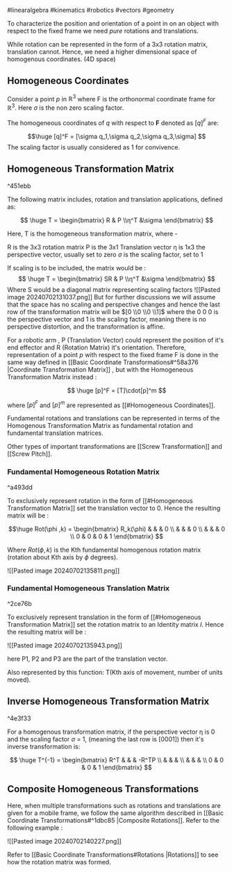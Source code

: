 #linearalgebra #kinematics #robotics #vectors #geometry 

To characterize the position and orientation of a point in on an object with respect to the fixed frame we need *pure* rotations and translations. 

While rotation can be represented in the form of a 3x3 rotation matrix, translation cannot. Hence, we need a higher dimensional space of homogenous coordinates. (4D space)

## Homogeneous Coordinates

Consider a point *p* in $\mathbb{R}^3$ where F is the orthonormal coordinate frame for $\mathbb{R}^3$. Here $\sigma$ is the non zero scaling factor.  

The homogeneous coordinates of *q* with respect to **F** denoted as $[q]^F$ are:


$$\huge
[q]^F = [\sigma q_1,\sigma q_2,\sigma q_3,\sigma]
$$ 
 The scaling factor is usually considered as 1 for convivence. 

## Homogeneous Transformation Matrix

^451ebb

The following matrix includes, rotation and translation applications, defined as: 

$$ \huge
T = \begin{bmatrix} R & P \\η^T &\sigma \end{bmatrix}
$$



Here, T is the homogeneous transformation matrix, where - 

R is the 3x3 rotation matrix
P is the 3x1 Translation vector
η is 1x3 the perspective vector, usually set to zero
$\sigma$ is the scaling factor, set to 1 

If scaling is to be included, the matrix would be : 
$$ \huge
T = \begin{bmatrix} SR & P \\η^T &\sigma \end{bmatrix}
$$ 
Where S would be a diagonal matrix representing scaling factors 
![[Pasted image 20240702131037.png]] 
But for further discussions we will assume that the space has no scaling and perspective changes and hence the last row of the transformation matrix will  be $[0 \\0 \\0 \\1]$  where the 0 0 0 is the perspective vector and 1 is the scaling factor, meaning there is no perspective distortion, and the transformation is affine.

For a robotic arm , P (Translation Vector) could represent the position of it's end effector and R (Rotation Matrix) it's orientation. Therefore, representation of a point *p* with respect to the fixed frame F is done in the same way defined in [[Basic Coordinate Transformations#^58a376 |Coordinate Transformation Matrix]] , but with the Homogeneous Transformation Matrix instead :

$$
\huge [p]^F = [T]\cdot[p]^m
$$

where $[p]^F$ and $[p]^m$ are represented as [[#Homogeneous Coordinates]].

Fundamental rotations and translations can be represented in terms of the Homogenous Transformation Matrix as fundamental rotation and fundamental translation matrices. 

Other types of important transformations are [[Screw Transformation]] and [[Screw Pitch]].

### Fundamental Homogeneous Rotation Matrix

^a493dd

To exclusively represent rotation in the form of [[#Homogeneous Transformation Matrix]] set the translation vector to 0. Hence the resulting matrix will be : 


$$\huge  Rot(\phi ,k) = \begin{bmatrix} R_k(\phi) &  &  & 0 \\  &  &  & 0 \\  &  &  & 0 \\ 0 & 0 & 0 & 1 \end{bmatrix} $$

Where $Rot(\phi,k)$ is the Kth fundamental homogenous rotation matrix (rotation about Kth axis by $\phi$ degrees).

![[Pasted image 20240702135811.png]]

### Fundamental Homogeneous Translation Matrix 

^2ce76b

To exclusively represent translation in the form of [[#Homogeneous Transformation Matrix]] set the rotation matrix to an Identity matrix $I$. Hence the resulting matrix will be : 

![[Pasted image 20240702135943.png]]

here P1, P2 and P3 are the part of the translation vector. 

Also represented by this function:  T(Kth axis of movement, number of units moved).


## Inverse Homogeneous Transformation Matrix

^4e3f33

For a homogenous transformation matrix, if the perspective vector η is 0 and the scaling factor $\sigma$ = 1, (meaning the last row is $[ 0 0 0 1]$) then it's inverse transformation is: 

$$
\huge
T^{-1} = \begin{bmatrix} R^T &  &  & -R^TP \\  &  &  &  \\  &  &  &  \\ 0 & 0 & 0 & 1 \end{bmatrix} $$


## Composite Homogeneous Transformations

Here, when multiple transformations such as rotations and translations are given for a mobile frame, we follow the same algorithm described in [[Basic Coordinate Transformations#^1dbc85 |Composite Rotations]]. 
Refer to the following example : 

![[Pasted image 20240702140227.png]]

Refer to [[Basic Coordinate Transformations#Rotations |Rotations]] to see how the rotation matrix was formed. 













